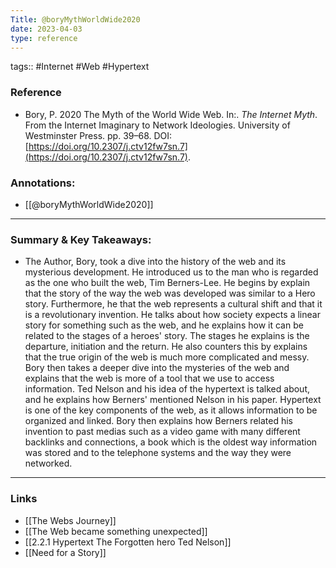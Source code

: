 ```yaml
---
Title: @boryMythWorldWide2020
date: 2023-04-03
type: reference
---
```

tags:: #Internet #Web #Hypertext

### Reference 

- Bory, P. 2020 The Myth of the World Wide Web. In:. _The Internet Myth_. From the Internet Imaginary to Network Ideologies. University of Westminster Press. pp. 39–68. DOI: [https://doi.org/10.2307/j.ctv12fw7sn.7](https://doi.org/10.2307/j.ctv12fw7sn.7).

### Annotations:

- [[@boryMythWorldWide2020]]
---

### Summary & Key Takeaways:

- The Author, Bory, took a dive into the history of the web and its mysterious development. He introduced us to the man who is regarded as the one who built the web, Tim Berners-Lee. He begins by explain that the story of the way the web was developed was similar to a Hero story. Furthermore, he that the web represents a cultural shift and that it is a revolutionary invention. He talks about how society expects a linear story for something such as the web, and he explains how it can be related to the stages of a heroes' story. The stages he explains is the departure, initiation and the return. He also counters this by explains that the true origin of the web is much more complicated and messy. Bory then takes a deeper dive into the mysteries of the web and explains that the web is more of a tool that we use to access information. Ted Nelson and his idea of the hypertext is talked about, and he explains how Berners' mentioned Nelson in his paper. Hypertext is one of the key components of the web, as it allows information to be organized and linked. Bory then explains how Berners related his invention to past medias such as a video game with many different backlinks and connections, a book which is the oldest way information was stored and to the telephone systems and the way they were networked.

--- 

### Links
- [[The Webs Journey]]
- [[The Web became something unexpected]]
- [[2.2.1 Hypertext The Forgotten hero Ted Nelson]]
- [[Need for a Story]]
